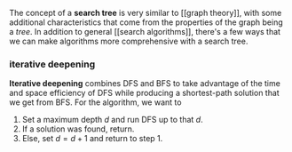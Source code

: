 The concept of a **search tree** is very similar to [[graph theory]], with some additional characteristics that come from the properties of the graph being a *tree*. In addition to general [[search algorithms]], there's a few ways that we can make algorithms more comprehensive with a search tree.

### iterative deepening
**Iterative deepening** combines DFS and BFS to take advantage of the time and space efficiency of DFS while producing a shortest-path solution that we get from BFS. For the algorithm, we want to
1. Set a maximum depth $d$ and run DFS up to that $d$. 
2. If a solution was found, return.
3. Else, set $d = d+1$ and return to step 1.